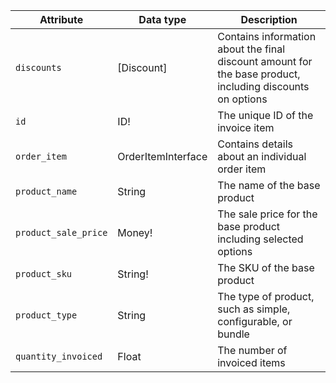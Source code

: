 Attribute | Data type | Description
--- | --- | ---
`discounts` | [Discount] | Contains information about the final discount amount for the base product, including discounts on options
`id` | ID! | The unique ID of the invoice item
`order_item` | OrderItemInterface | Contains details about an individual order item
`product_name` | String | The name of the base product
`product_sale_price` | Money! | The sale price for the base product including selected options
`product_sku` | String! | The SKU of the base product
`product_type` | String | The type of product, such as simple, configurable, or bundle
`quantity_invoiced` | Float |The number of invoiced items